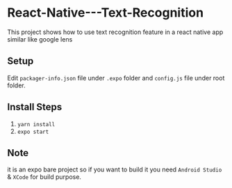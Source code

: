 # React-Native---Text-Recognition
This project shows how to use text recognition feature in a react native app similar like google lens 

## Setup

Edit `packager-info.json` file under `.expo` folder
and `config.js` file under root folder.

## Install Steps

1. `yarn install` 
2. `expo start`

## Note

it is an expo bare project so if you want to build it you need `Android Studio` & `XCode` for build purpose.